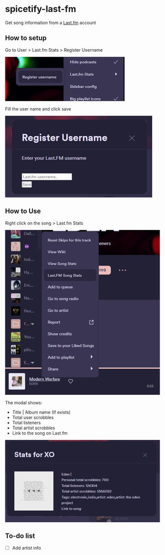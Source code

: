 # spicetify-last-fm

Get song information from a [Last.fm](https://www.last.fm/) account

## How to setup

Go to User > Last.fm Stats > Register Username

![Register dropdown](/images/register_dropdown.png)

Fill the user name and click save

![Register User](/images/register_username.png?512x225)

## How to Use

Right click on the song > Last.fm Stats

![Song Select](/images/song_stat_option.png)

The modal shows:
- Title | Album name (If exists)
- Total user scrobbles
- Total listeners
- Total artist scrobbles
- Link to the song on Last.fm

![Song Select](/images/song_stats.png)



## To-do list

- [ ] Add artist info